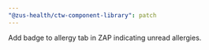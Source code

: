 ```yaml
---
"@zus-health/ctw-component-library": patch
---
```


Add badge to allergy tab in ZAP indicating unread allergies.
